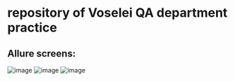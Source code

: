 # repository of Voselei QA department practice

## Allure screens:
![image](https://user-images.githubusercontent.com/88038623/138427041-d66e26be-3322-459e-bb6a-96bf7eb9e5f1.png)
![image](https://user-images.githubusercontent.com/88038623/138427078-710b26d6-23bf-4606-b1ab-1639af9d9f08.png)
![image](https://user-images.githubusercontent.com/88038623/138427007-4c4b9c07-afac-4d0a-bb9a-ee43e0ea3d5d.png)
